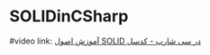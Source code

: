 # SOLIDinCSharp

#video link:
[آموزش اصول SOLID در سی شارپ - کدسل](https://codecell.ir/course/a730?utm_source=github&utm_medium=Readme&utm_campaign=gitMarketing)
